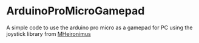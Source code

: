 # ArduinoProMicroGamepad
A simple code to use the arduino pro micro as a gamepad for PC using the joystick library from [MHeironimus](https://github.com/MHeironimus/ArduinoJoystickLibrary)
